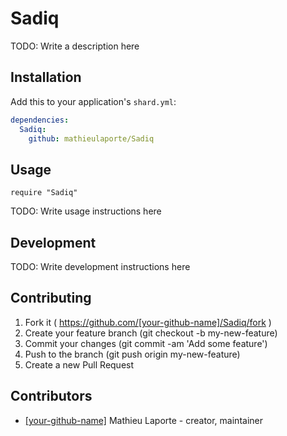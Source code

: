 # Sadiq

TODO: Write a description here

## Installation


Add this to your application's `shard.yml`:

```yaml
dependencies:
  Sadiq:
    github: mathieulaporte/Sadiq
```


## Usage


```crystal
require "Sadiq"
```


TODO: Write usage instructions here

## Development

TODO: Write development instructions here

## Contributing

1. Fork it ( https://github.com/[your-github-name]/Sadiq/fork )
2. Create your feature branch (git checkout -b my-new-feature)
3. Commit your changes (git commit -am 'Add some feature')
4. Push to the branch (git push origin my-new-feature)
5. Create a new Pull Request

## Contributors

- [[your-github-name]](https://github.com/[your-github-name]) Mathieu Laporte - creator, maintainer
